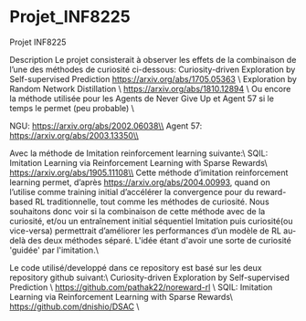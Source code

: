 # Projet_INF8225

Projet INF8225

Description
Le projet consisterait à observer les effets de la combinaison de l’une des méthodes de curiosité ci-dessous:
Curiosity-driven Exploration by Self-supervised Prediction
https://arxiv.org/abs/1705.05363 \\
Exploration by Random Network Distillation \\
https://arxiv.org/abs/1810.12894 \\
Ou encore la méthode utilisée pour les Agents de Never Give Up et Agent 57 si le temps le permet (peu probable)
\\

NGU: https://arxiv.org/abs/2002.06038\\
Agent 57: https://arxiv.org/abs/2003.13350\\


Avec la méthode de Imitation reinforcement learning suivante:\\
SQIL: Imitation Learning via Reinforcement Learning with Sparse Rewards\\
https://arxiv.org/abs/1905.11108\\
Cette méthode d’imitation reinforcement learning permet, d’après https://arxiv.org/abs/2004.00993, quand on l’utilise comme training initial d’accélérer la convergence pour du reward-based RL traditionnelle, tout comme les méthodes de curiosité.
Nous souhaitons donc voir si la combinaison de cette méthode avec de la curiosité, et/ou un entraînement initial séquentiel Imitation puis curiosité(ou vice-versa) permettrait d’améliorer les performances d’un modèle de RL au-delà des deux méthodes séparé. L'idée étant d'avoir une sorte de curiosité 'guidée' par l'imitation.\\

Le code utilisé/developpé dans ce repository est basé sur les deux repository github suivant:\\
Curiosity-driven Exploration by Self-supervised Prediction \\
https://github.com/pathak22/noreward-rl \\
SQIL: Imitation Learning via Reinforcement Learning with Sparse Rewards\\
https://github.com/dnishio/DSAC \\

